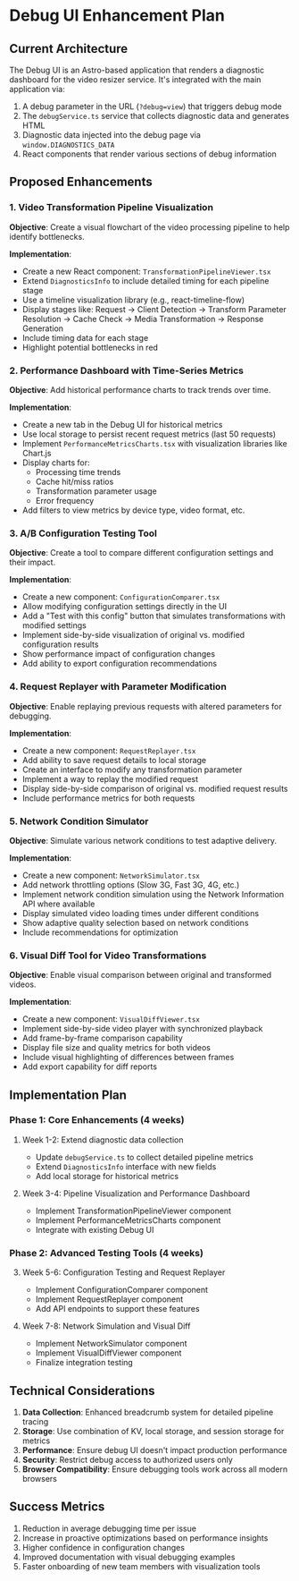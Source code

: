 # Debug UI Enhancement Plan

## Current Architecture

The Debug UI is an Astro-based application that renders a diagnostic dashboard for the video resizer service. It's integrated with the main application via:

1. A debug parameter in the URL (`?debug=view`) that triggers debug mode
2. The `debugService.ts` service that collects diagnostic data and generates HTML
3. Diagnostic data injected into the debug page via `window.DIAGNOSTICS_DATA`
4. React components that render various sections of debug information

## Proposed Enhancements

### 1. Video Transformation Pipeline Visualization

**Objective**: Create a visual flowchart of the video processing pipeline to help identify bottlenecks.

**Implementation**:
- Create a new React component: `TransformationPipelineViewer.tsx`
- Extend `DiagnosticsInfo` to include detailed timing for each pipeline stage
- Use a timeline visualization library (e.g., react-timeline-flow)
- Display stages like: Request → Client Detection → Transform Parameter Resolution → Cache Check → Media Transformation → Response Generation
- Include timing data for each stage
- Highlight potential bottlenecks in red

### 2. Performance Dashboard with Time-Series Metrics

**Objective**: Add historical performance charts to track trends over time.

**Implementation**:
- Create a new tab in the Debug UI for historical metrics
- Use local storage to persist recent request metrics (last 50 requests)
- Implement `PerformanceMetricsCharts.tsx` with visualization libraries like Chart.js
- Display charts for:
  - Processing time trends
  - Cache hit/miss ratios
  - Transformation parameter usage
  - Error frequency
- Add filters to view metrics by device type, video format, etc.

### 3. A/B Configuration Testing Tool

**Objective**: Create a tool to compare different configuration settings and their impact.

**Implementation**:
- Create a new component: `ConfigurationComparer.tsx`
- Allow modifying configuration settings directly in the UI
- Add a "Test with this config" button that simulates transformations with modified settings
- Implement side-by-side visualization of original vs. modified configuration results
- Show performance impact of configuration changes
- Add ability to export configuration recommendations

### 4. Request Replayer with Parameter Modification

**Objective**: Enable replaying previous requests with altered parameters for debugging.

**Implementation**:
- Create a new component: `RequestReplayer.tsx`
- Add ability to save request details to local storage
- Create an interface to modify any transformation parameter
- Implement a way to replay the modified request
- Display side-by-side comparison of original vs. modified request results
- Include performance metrics for both requests

### 5. Network Condition Simulator

**Objective**: Simulate various network conditions to test adaptive delivery.

**Implementation**:
- Create a new component: `NetworkSimulator.tsx`
- Add network throttling options (Slow 3G, Fast 3G, 4G, etc.)
- Implement network condition simulation using the Network Information API where available
- Display simulated video loading times under different conditions
- Show adaptive quality selection based on network conditions
- Include recommendations for optimization

### 6. Visual Diff Tool for Video Transformations

**Objective**: Enable visual comparison between original and transformed videos.

**Implementation**:
- Create a new component: `VisualDiffViewer.tsx`
- Implement side-by-side video player with synchronized playback
- Add frame-by-frame comparison capability
- Display file size and quality metrics for both videos
- Include visual highlighting of differences between frames
- Add export capability for diff reports

## Implementation Plan

### Phase 1: Core Enhancements (4 weeks)
1. Week 1-2: Extend diagnostic data collection
   - Update `debugService.ts` to collect detailed pipeline metrics
   - Extend `DiagnosticsInfo` interface with new fields
   - Add local storage for historical metrics

2. Week 3-4: Pipeline Visualization and Performance Dashboard
   - Implement TransformationPipelineViewer component
   - Implement PerformanceMetricsCharts component
   - Integrate with existing Debug UI

### Phase 2: Advanced Testing Tools (4 weeks)
3. Week 5-6: Configuration Testing and Request Replayer
   - Implement ConfigurationComparer component
   - Implement RequestReplayer component
   - Add API endpoints to support these features

4. Week 7-8: Network Simulation and Visual Diff
   - Implement NetworkSimulator component
   - Implement VisualDiffViewer component
   - Finalize integration testing

## Technical Considerations

1. **Data Collection**: Enhanced breadcrumb system for detailed pipeline tracing
2. **Storage**: Use combination of KV, local storage, and session storage for metrics
3. **Performance**: Ensure debug UI doesn't impact production performance
4. **Security**: Restrict debug access to authorized users only
5. **Browser Compatibility**: Ensure debugging tools work across all modern browsers

## Success Metrics

1. Reduction in average debugging time per issue
2. Increase in proactive optimizations based on performance insights
3. Higher confidence in configuration changes
4. Improved documentation with visual debugging examples
5. Faster onboarding of new team members with visualization tools